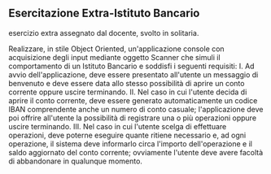 ## Esercitazione Extra-Istituto Bancario

esercizio extra assegnato dal docente, svolto in solitaria.

Realizzare, in stile Object Oriented, un'applicazione console con acquisizione degli
input mediante oggetto Scanner che simuli il comportamento di un Istituto Bancario e
soddisfi i seguenti requisiti:
I. Ad avvio dell'applicazione, deve essere presentato all'utente un messaggio di
benvenuto e deve essere data allo stesso possibilità di aprire un conto corrente
oppure uscire terminando.
II. Nel caso in cui l'utente decida di aprire il conto corrente, deve essere generato
automaticamente un codice IBAN comprendente anche un numero di conto
casuale; l'applicazione deve poi offrire all'utente la possibilità di registrare una o
più operazioni oppure uscire terminando.
III. Nel caso in cui l'utente scelga di effettuare operazioni, deve poterne eseguire
quante ritiene necessario e, ad ogni operazione, il sistema deve informarlo circa
l'importo dell'operazione e il saldo aggiornato del conto corrente; ovviamente
l'utente deve avere facoltà di abbandonare in qualunque momento.
